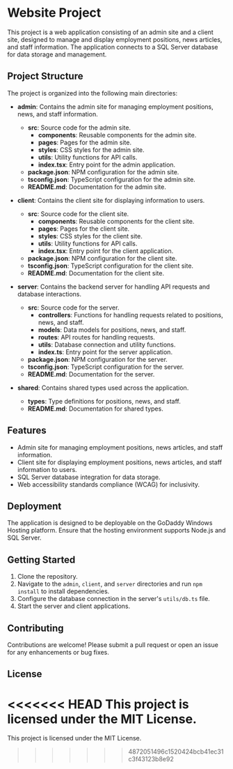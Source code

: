 # Website Project

This project is a web application consisting of an admin site and a client site, designed to manage and display employment positions, news articles, and staff information. The application connects to a SQL Server database for data storage and management.

## Project Structure

The project is organized into the following main directories:

- **admin**: Contains the admin site for managing employment positions, news, and staff information.
  - **src**: Source code for the admin site.
    - **components**: Reusable components for the admin site.
    - **pages**: Pages for the admin site.
    - **styles**: CSS styles for the admin site.
    - **utils**: Utility functions for API calls.
    - **index.tsx**: Entry point for the admin application.
  - **package.json**: NPM configuration for the admin site.
  - **tsconfig.json**: TypeScript configuration for the admin site.
  - **README.md**: Documentation for the admin site.

- **client**: Contains the client site for displaying information to users.
  - **src**: Source code for the client site.
    - **components**: Reusable components for the client site.
    - **pages**: Pages for the client site.
    - **styles**: CSS styles for the client site.
    - **utils**: Utility functions for API calls.
    - **index.tsx**: Entry point for the client application.
  - **package.json**: NPM configuration for the client site.
  - **tsconfig.json**: TypeScript configuration for the client site.
  - **README.md**: Documentation for the client site.

- **server**: Contains the backend server for handling API requests and database interactions.
  - **src**: Source code for the server.
    - **controllers**: Functions for handling requests related to positions, news, and staff.
    - **models**: Data models for positions, news, and staff.
    - **routes**: API routes for handling requests.
    - **utils**: Database connection and utility functions.
    - **index.ts**: Entry point for the server application.
  - **package.json**: NPM configuration for the server.
  - **tsconfig.json**: TypeScript configuration for the server.
  - **README.md**: Documentation for the server.

- **shared**: Contains shared types used across the application.
  - **types**: Type definitions for positions, news, and staff.
  - **README.md**: Documentation for shared types.

## Features

- Admin site for managing employment positions, news articles, and staff information.
- Client site for displaying employment positions, news articles, and staff information to users.
- SQL Server database integration for data storage.
- Web accessibility standards compliance (WCAG) for inclusivity.

## Deployment

The application is designed to be deployable on the GoDaddy Windows Hosting platform. Ensure that the hosting environment supports Node.js and SQL Server.

## Getting Started

1. Clone the repository.
2. Navigate to the `admin`, `client`, and `server` directories and run `npm install` to install dependencies.
3. Configure the database connection in the server's `utils/db.ts` file.
4. Start the server and client applications.

## Contributing

Contributions are welcome! Please submit a pull request or open an issue for any enhancements or bug fixes.

## License

<<<<<<< HEAD
This project is licensed under the MIT License.
=======
This project is licensed under the MIT License.
>>>>>>> 4872051496c1520424bcb41ec31c3f43123b8e92
